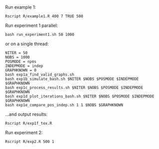 
Run example 1:
```
Rscript R/example1.R 400 7 TRUE 500
```

Run experiment 1 parallel:
```
bash run_experiment1.sh 50 1000
```

or on a single thread:
```
NITER = 50
NOBS = 1000
POSMODE = npos
INDEPMODE = indep
GRAPHKNOWN = 0
bash exp1a_find_valid_graphs.sh
bash exp1b_simulate_bash.sh $NITER $NOBS $POSMODE $INDEPMODE $GRAPHKNOWN
bash exp1c_process_results.sh $NITER $NOBS $POSMODE $INDEPMODE $GRAPHKNOWN
bash exp1d_plot_iterations_bash.sh $NITER $NOBS $POSMODE $INDEPMODE $GRAPHKNOWN
bash exp1e_compare_pos_indep.sh 1 1 $NOBS $GRAPHKNOWN
```

...and output results:
```
Rscript R/exp1f_tex.R
```

Run experiment 2:
```
Rscript R/exp2.R 500 1
```
